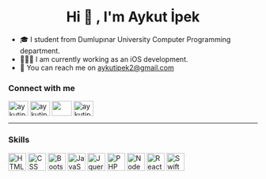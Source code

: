 <h1 align="center">Hi 👋 , I'm Aykut İpek</h1>

- 🎓 I student from Dumlupınar University Computer Programming department.
- 👩🏻‍💻 I am currently working as an iOS development.
- 💌 You can reach me on [aykutipek2@gmail.com](mailto:aykutipek_2001@hotmail.com)

<h3 align="left">Connect with me</h3>
<p align="left">
<a href="https://twitter.com/aykutipek01" target="blank"><img align="center" src="https://raw.githubusercontent.com/rahuldkjain/github-profile-readme-generator/master/src/images/icons/Social/twitter.svg" alt="aykutipek" height="30" width="40" /></a>
<a href="https://www.linkedin.com/in/aykut-ipek" target="blank"><img align="center" src="https://raw.githubusercontent.com/rahuldkjain/github-profile-readme-generator/master/src/images/icons/Social/linked-in-alt.svg" alt="aykutipek" height="30" width="40" /></a>
<a href="https://medium.com/" target="blank"><img align="center" src="https://raw.githubusercontent.com/rahuldkjain/github-profile-readme-generator/master/src/images/icons/Social/medium.svg" alt="" height="30" width="40" /></a>
<a href="https://www.instagram.com/aykut.ipek/" target="blank"><img align="center" src="https://raw.githubusercontent.com/rahuldkjain/github-profile-readme-generator/master/src/images/icons/Social/instagram.svg" alt="aykutipek" height="30" width="40" /></a>
  
 <hr/>

<h3 align="left">Skills</h3>
<a href="www.html.com" target="_blank" rel="noreferrer"><img src="https://raw.githubusercontent.com/danielcranney/readme-generator/main/public/icons/skills/html5-colored.svg" width="36" height="36" alt="HTML5" /></a>
<a href="www.css.com" target="_blank" rel="noreferrer"><img src="https://raw.githubusercontent.com/danielcranney/readme-generator/main/public/icons/skills/css3-colored.svg" width="36" height="36" alt="CSS" /></a>
<a href="www.bootstrap.com" target="_blank" rel="noreferrer"><img src="https://raw.githubusercontent.com/danielcranney/readme-generator/main/public/icons/skills/bootstrap-colored.svg" width="36" height="36" alt="Bootstrap" /></a>
<a href="www.javascript.com" target="_blank" rel="noreferrer"><img src="https://raw.githubusercontent.com/danielcranney/readme-generator/main/public/icons/skills/javascript-colored.svg" width="36" height="36" alt="JavaScript" /></a>
<a href="https://jquery.com" target="_blank" rel="noreferrer"><img src="https://raw.githubusercontent.com/danielcranney/readme-generator/main/public/icons/skills/jquery-colored.svg" width="36" height="36" alt="Jquery" /></a>
<a href="https://php.com" target="_blank" rel="noreferrer"><img src="https://raw.githubusercontent.com/danielcranney/readme-generator/main/public/icons/skills/php-colored.svg" width="36" height="36" alt="PHP" /></a>
<a href="https://nodejs.com" target="_blank" rel="noreferrer"><img src="https://raw.githubusercontent.com/danielcranney/readme-generator/main/public/icons/skills/nodejs-colored.svg" width="36" height="36" alt="NodeJS" /></a>
<a href="www.react.com" target="_blank" rel="noreferrer"><img src="https://raw.githubusercontent.com/danielcranney/readmegenerator/main/public/icons/skills/react-colored.svg" width="36" height="36" alt="React" /></a>
<a href="https://developer.apple.com/swift/" target="_blank" rel="noreferrer"><img src="https://raw.githubusercontent.com/danielcranney/readme-generator/main/public/icons/skills/swift-colored.svg" width="36" height="36" alt="Swift" /></a>
  
